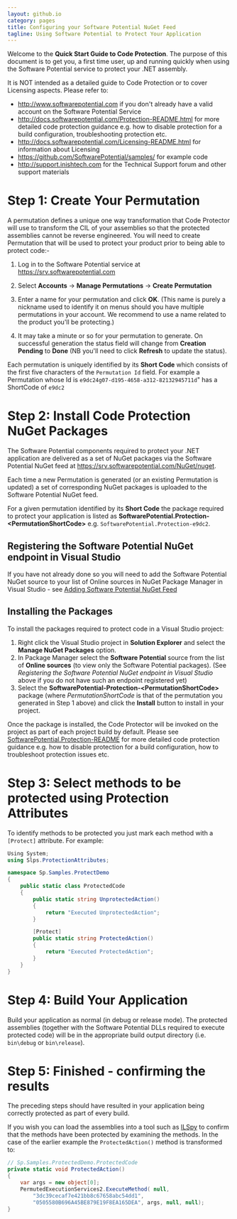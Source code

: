```yaml
---
layout: github.io
category: pages
title: Configuring your Software Potential NuGet Feed
tagline: Using Software Potential to Protect Your Application
---
```


Welcome to the **Quick Start Guide to Code Protection**. The purpose of this document is to get you, a first time user, up and running quickly when using the Software Potential service to protect your .NET assembly.

It is NOT intended as a detailed guide to Code Protection or to cover Licensing aspects. Please refer to:
- http://www.softwarepotential.com if you don't already have a valid account on the Software Potential Service 
- http://docs.softwarepotential.com/Protection-README.html for more detailed code protection guidance e.g. how to disable protection for a build configuration, troubleshooting protection etc.
- http://docs.softwarepotential.com/Licensing-README.html for information about Licensing
- https://github.com/SoftwarePotential/samples/ for example code
- http://support.inishtech.com for the Technical Support forum and other support materials 
 
# Step 1: Create Your Permutation

A permutation defines a unique one way transformation that Code Protector will use to transform the CIL of your assemblies so that the protected assemblies cannot be reverse engineered. You will need to create Permutation that will be used to protect your product prior to being able to protect code:- 

1. Log in to the Software Potential service at https://srv.softwarepotential.com

2. Select **Accounts** -> **Manage Permutations** -> **Create Permutation**

3. Enter a name for your permutation and click **OK**. (This name is purely a nickname used to identify it on menus should you have multiple permutations in your account. We recommend to use a name related to the product you'll be protecting.) 

4. It may take a minute or so for your permutation to generate. On successful generation the status field will change from **Creation Pending** to **Done** (NB you'll need to click **Refresh** to update the status).

Each permutation is uniquely identified by its **Short Code** which consists of the first five characters of the `Permutation Id` field.  For example a Permutation whose Id is `e9dc24g07-d195-4658-a312-82132945711d`" has a ShortCode of `e9dc2`

# Step 2: Install Code Protection NuGet Packages 

The Software Potential components required to protect your .NET application are delivered as a set of NuGet packages via the Software Potential NuGet feed at https://srv.softwarepotential.com/NuGet/nuget.

Each time a new Permutation is generated (or an existing Permutation is updated) a set of corresponding NuGet packages is uploaded to the Software Potential NuGet feed. 

For a given permutation identified by its **Short Code** the package required to protect your application is listed as
**SoftwarePotential.Protection\-&lt;PermutationShortCode&gt;** e.g. `SoftwarePotential.Protection-e9dc2`.

## Registering the Software Potential NuGet endpoint in Visual Studio

If you have not already done so you will need to add the Software Potential NuGet source to your list of Online sources in NuGet Package Manager in Visual Studio - see [Adding Software Potential NuGet Feed](http://docs.softwarepotential.com/Adding-SoftwarePotential-NuGet-Feed.html) 

## Installing the Packages

To install the packages required to protect code in a Visual Studio project:
 1. Right click the Visual Studio project in **Solution Explorer** and select the **Manage NuGet Packages** option.
 2. In Package Manager select the **Software Potential** source from the list of **Online sources** (to view only the Software Potential packages). (See *Registering the Software Potential NuGet endpoint in Visual Studio* above if you do not have such an endpoint registered yet)
 3. Select the **SoftwarePotential-Protection-&lt;PermutationShortCode&gt;** package (where *PermutationShortCode* is that of the permutation you generated in Step 1 above) and click  the **Install** button to install in your project.  

Once the package is installed, the Code Protector will be invoked on the project as part of each project build by default. Please see [SoftwarePotential.Protection-README](http://http://docs.softwarepotential.com/Protection-README.html) for more detailed code protection guidance e.g. how to disable protection for a build configuration, how to troubleshoot protection issues etc.

# Step 3: Select methods to be protected using Protection Attributes

To identify methods to be protected you just mark each method with a `[Protect]` attribute.  For example:
```C#
Using System;
using Slps.ProtectionAttributes;

namespace Sp.Samples.ProtectDemo
{
	public static class ProtectedCode
	{
		public static string UnprotectedAction()
		{
			return "Executed UnprotectedAction";
		}

		[Protect]
		public static string ProtectedAction()
		{
			return "Executed ProtectedAction";
		}
	}
}
```

# Step 4: Build Your Application
Build your application as normal (in debug or release mode). The protected assemblies (together with the Software Potential DLLs required to execute protected code) will be in the appropriate build output directory (i.e. `bin\debug` or `bin\release`).

# Step 5: Finished - confirming the results
The preceding steps should have resulted in your application being correctly protected as part of every build.

If you wish you can load the assemblies into a tool such as [ILSpy](http://ilspy.net/) to confirm that the methods have been protected by examining the methods. In the case of the earlier example the `ProtectedAction()` method is transformed to:

```c# 
// Sp.Samples.ProtectedDemo.ProtectedCode
private static void ProtectedAction()
{
	var args = new object[0];
	PermutedExecutionServices2.ExecuteMethod( null,
        "3dc39cecaf7e421bb8c67658abc54dd1",
        "0505580B696A45BE879E19F8EA165DEA", args, null, null);
}
```